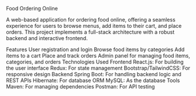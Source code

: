   Food Ordering Online 

A web-based application for ordering food online, offering a seamless experience for users to browse menus, add items to their cart, and place orders. 
This project implements a full-stack architecture with a robust backend and interactive frontend.

Features 
  User registration and login
  Browse food items by categories
  Add items to a cart
  Place and track orders
  Admin panel for managing food items, categories, and orders
  Technologies Used 
Frontend
  React.js: For building the user interface
  Redux: For state management
  Bootstrap/TailwindCSS: For responsive design
Backend
  Spring Boot: For handling backend logic and REST APIs
  Hibernate: For database ORM
  MySQL: As the database
Tools
  Maven: For managing dependencies
  Postman: For API testing
